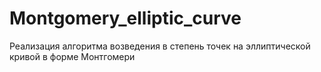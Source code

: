 # Montgomery_elliptic_curve
Реализация алгоритма возведения в степень точек на эллиптической кривой в форме Монтгомери
